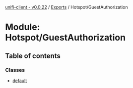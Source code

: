 [unifi-client - v0.0.22](../README.md) / [Exports](../modules.md) / Hotspot/GuestAuthorization

# Module: Hotspot/GuestAuthorization

## Table of contents

### Classes

- [default](../classes/hotspot_guestauthorization.default.md)
